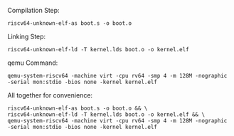 Compilation Step:

`riscv64-unknown-elf-as boot.s -o boot.o`

Linking Step:

`riscv64-unknown-elf-ld -T kernel.lds boot.o -o kernel.elf`

qemu Command:

`qemu-system-riscv64 -machine virt -cpu rv64 -smp 4 -m 128M -nographic -serial mon:stdio -bios none -kernel kernel.elf`

All together for convenience:

```
riscv64-unknown-elf-as boot.s -o boot.o && \
riscv64-unknown-elf-ld -T kernel.lds boot.o -o kernel.elf && \
qemu-system-riscv64 -machine virt -cpu rv64 -smp 4 -m 128M -nographic -serial mon:stdio -bios none -kernel kernel.elf
```

